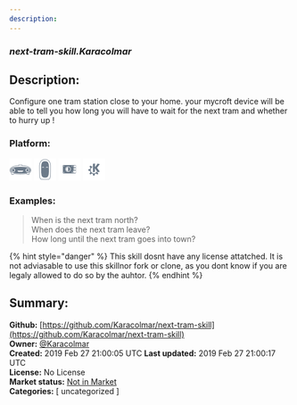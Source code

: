 ```yaml
---
description: 
---
```


### _next-tram-skill.Karacolmar_  
## Description:  
Configure one tram station close to your home. your mycroft device will be able to tell you how long you will have to wait for the next tram and whether to hurry up
!  
  
### Platform:  
 ![Mark I](../.gitbook/assets/mark-1-icon.png)  ![Mark II](../.gitbook/assets/mark-2-icon.png)  ![Picroft](../.gitbook/assets/picroft-icon.png)  ![plasmoid](../.gitbook/assets/kde.png)   
### Examples:  
> When is the next tram north?  
> When does the next tram leave?  
> How long until the next tram goes into town?  
  
{% hint style="danger" %}
This skill dosnt have any license attatched. It is not adviasable to use this skillnor fork or clone, as you dont know if you are legaly allowed to do so by the auhtor.
{% endhint %}
  
## Summary:  
**Github:** [https://github.com/Karacolmar/next-tram-skill](https://github.com/Karacolmar/next-tram-skill)  
**Owner:** [@Karacolmar](https://github.com/Karacolmar)  
**Created:** 2019 Feb 27 21:00:05 UTC  **Last updated:** 2019 Feb 27 21:00:17 UTC  
**License:** No License  
**Market status:** [Not in Market](https://market.mycroft.ai/skill/)  
**Categories:** [ uncategorized ]   
